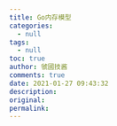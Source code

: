 ```yaml
---
title: Go内存模型
categories:
  - null
tags:
  - null
toc: true
author: 虢國技酱
comments: true
date: 2021-01-27 09:43:32
description:
original:
permalink:
---
```


<!-- more -->
